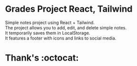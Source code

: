 # Grades Project React, Tailwind
Simple notes project using React + Tailwind.<br>
The project allows you to add, edit, and delete simple notes.<br>
It temporarily saves them in LocalStorage.<br>
It features a footer with icons and links to social media.<br>

# Thank's :octocat:
